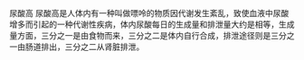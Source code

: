 尿酸高
尿酸高是人体内有一种叫做嘌呤的物质因代谢发生紊乱，致使血液中尿酸增多而引起的一种代谢性疾病，体内尿酸每日的生成量和排泄量大约是相等，生成量方面，三分之一是由食物而来，三分之二是体内自行合成，排泄途径则是三分之一由肠道排出，三分之二从肾脏排泄。
